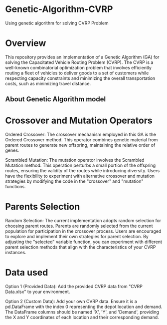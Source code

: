 # Genetic-Algorithm-CVRP
Using genetic algorithm for solving CVRP Problem

# Overview
This repository provides an implementation of a Genetic Algorithm (GA) for solving the Capacitated Vehicle Routing Problem (CVRP). The CVRP is a well-known combinatorial optimization problem that involves efficiently routing a fleet of vehicles to deliver goods to a set of customers while respecting capacity constraints and minimizing the overall transportation costs, such as minimizing travel distance.

## About Genetic Algorithm model
# Crossover and Mutation Operators
Ordered Crossover: The crossover mechanism employed in this GA is the Ordered Crossover method. This operator combines genetic material from parent routes to generate new offspring, maintaining the relative order of genes.

Scrambled Mutation: The mutation operator involves the Scrambled Mutation method. This operation perturbs a small portion of the offspring routes, ensuring the validity of the routes while introducing diversity.
Users have the flexibility to experiment with alternative crossover and mutation strategies by modifying the code in the "crossover" and "mutation" functions.

# Parents Selection
Random Selection: The current implementation adopts random selection for choosing parent routes. Parents are randomly selected from the current population for participation in the crossover process.
Users are encouraged to explore and implement their own strategies for parent selection. By adjusting the "selected" variable function, you can experiment with different parent selection methods that align with the characteristics of your CVRP instances.

# Data used
Option 1 (Provided Data): Add the provided CVRP data from "CVRP Data.xlsx" to your environment.

Option 2 (Custom Data): Add your own CVRP data. Ensure it is a pd.DataFrame with the index 0 representing the depot location and demand. The DataFrame columns should be named 'X', 'Y', and 'Demand', providing the X and Y coordinates of each location and their corresponding demand.

